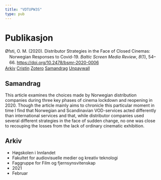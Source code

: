 ```yaml
---
title: "VDTUPW3S"
type: pub
---
```

<h1>Publikasjon</h1>
<article id="csl-bib-container-VDTUPW3S" class="csl-bib-container">
  <div class="csl-bib-body" style="line-height: 1.35; padding-left: 1em; text-indent:-1em;">
  <div class="csl-entry">&#xD8;fsti, O. M. (2020). Distributor Strategies in the Face of Closed Cinemas: Norwegian Responses to Covid-19. <i>Baltic Screen Media Review</i>, <i>8</i>(1), 54&#x2013;66. <a href="https://doi.org/10.2478/bsmr-2020-0006">https://doi.org/10.2478/bsmr-2020-0006</a></div>
</div>
  <div class="csl-bib-buttons">
    <a href="#taxonomy-article-VDTUPW3S" class="csl-bib-button">Arkiv</a>
    <a href="https://app.cristin.no/results/show.jsf?id=1894145" alt="Cristin URL" class="csl-bib-button">Cristin</a>
    <a href="http://zotero.org/groups/5402882/items/VDTUPW3S" alt="Zotero URL" class="csl-bib-button">Zotero</a>
    <a href="#abstract-article-VDTUPW3S" class="csl-bib-button">Samandrag</a>
    <a href="https://sciendo.com/pdf/10.2478/bsmr-2020-0006" class="csl-bib-button">Unpaywall</a>
  </div>
  <div id="csl-bib-meta-container-VDTUPW3S"></div>
</article>
<div id="csl-bib-meta-VDTUPW3S" class="csl-bib-meta">
  <article id="abstract-article-VDTUPW3S" class="abstract-article">
    <h1>Samandrag</h1>
    This article examines the choices made by Norwegian distribution companies during three key phases of cinema lockdown and reopening in 2020. Though the article mainly aims to chronicle this particular moment in time I find that Norwegian and Scandinavian VOD-services acted differently than international services and that, while distributor companies used several different strategies in the face of sudden change, no one was close to recouping the losses from the lack of ordinary cinematic exhibition.
  </article>
  <article id="taxonomy-article-VDTUPW3S" class="taxonomy-article">
    <h1>Arkiv</h1>
    <ul>
      <li>Høgskolen i Innlandet</li>
      <li>Fakultet for audiovisuelle medier og kreativ teknologi</li>
      <li>Faggruppe for Film og fjernsynsvitenskap</li>
      <li>2021</li>
      <li>Februar</li>
    </ul>
  </article>
</div>
